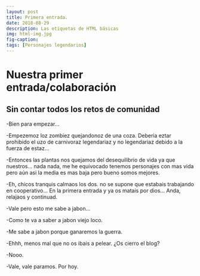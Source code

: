 ```yaml
---
layout: post
title: Primera entrada.
date: 2018-08-29
description: Las etiquetas de HTML básicas
img: html-img.jpg 
fig-caption: 
tags: [Personajes legendarios]
---
```


# Nuestra primer entrada/colaboración
## Sin contar todos los retos de comunidad
-Bien para empezar... 

-Empezemoz loz zombiez quejandonoz de una coza. Deberia eztar prohibido el uzo de carnivoraz legendariaz y  no legendariaz debido a la fuerza de estaz... 

-Entonces las plantas nos quejamos del desequilibrio de vida ya que nuestros... nada nada, me he equivocado tenemos personajes con mas vida pero aún asi la media es mas baja pero bueno somos mejores.

-Eh, chicos tranquis calmaos los dos. no se supone que estabais trabajando en cooperativo... En la primera entrada y ya os matais por dios... Anda, relajaos y continuad.

-Vale pero esto me sabe a jabon...

-Como te va a saber a jabon viejo loco.

-Me sabe a jabon porque ganaremos la guerra.

-Ehhh, menos mal que no os ibais a pelear. ¿Os cierro el blog?

-Nooo.

-Vale, vale paramos. Por hoy.
